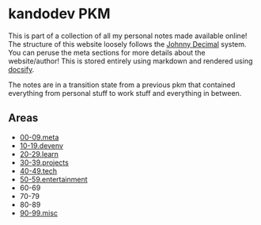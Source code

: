 # kandodev PKM

This is part of a collection of all my personal notes made available online! The structure of this website loosely follows the [Johnny Decimal](https://johnnydecimal.com/) system. You can peruse the meta sections for more details about the website/author! This is stored entirely using markdown and rendered using [docsify](https://docsify.js.org/#/). 

The notes are in a transition state from a previous pkm that contained everything from personal stuff to work stuff and everything in between.

## Areas

* [00-09.meta](meta/meta.md)
* [10-19.devenv](devenv/devenv.md)
* [20-29.learn](learn/learn.md)
* [30-39.projects](projects/projects.md)
* [40-49.tech](tech/tech.md)
* [50-59.entertainment](entertainment/entertainment.md)
* 60-69
* 70-79
* 80-89
* [90-99.misc](misc/misc.md)

